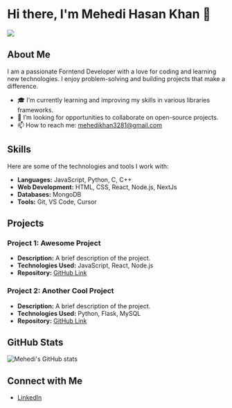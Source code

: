 # Hi there, I'm Mehedi Hasan Khan 👋

![](https://komarev.com/ghpvc/?username=mehedikhan3281&color=green)

## About Me

I am a passionate Forntend Developer with a love for coding and learning new technologies. I enjoy problem-solving and building projects that make a difference.

- 🎓 I’m currently learning and improving my skills in various libraries frameworks.
- 💼 I’m looking for opportunities to collaborate on open-source projects.
- 📫 How to reach me: [mehedikhan3281@gmail.com](mailto:mehedikhan3281@gmail.com)

## Skills

Here are some of the technologies and tools I work with:

- **Languages:** JavaScript, Python, C, C++
- **Web Development:** HTML, CSS, React, Node.js, NextJs
- **Databases:** MongoDB
- **Tools:** Git, VS Code, Cursor

## Projects

### Project 1: Awesome Project
- **Description:** A brief description of the project.
- **Technologies Used:** JavaScript, React, Node.js
- **Repository:** [GitHub Link](https://github.com/mehedikhan3281/awesome-project)

### Project 2: Another Cool Project
- **Description:** A brief description of the project.
- **Technologies Used:** Python, Flask, MySQL
- **Repository:** [GitHub Link](https://github.com/mehedikhan3281/another-cool-project)

## GitHub Stats

![Mehedi's GitHub stats](https://github-readme-stats.vercel.app/api?username=mehedikhan3281&show_icons=true&theme=radical)

## Connect with Me

- [LinkedIn](https://www.linkedin.com/in/mehedi.care/)




